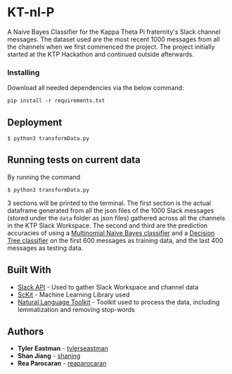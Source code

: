 # KT-nl-P

A Naive Bayes Classifier for the Kappa Theta Pi fraternity's Slack channel messages. The dataset used are the most recent 1000 messages from all the channels when we first commenced the project. The project initially started at the KTP Hackathon and continued outside afterwards. 

### Installing

Download all needed dependencies via the below command:

```
pip install -r requirements.txt
```

## Deployment

```
$ python3 transformData.py
```

## Running tests on current data

By running the command
```
$ python3 transformData.py
```

3 sections will be printed to the terminal. The first section is the actual dataframe generated from all the json files of the 1000 Slack messages (stored under the ```data``` folder as json files) gathered across all the channels in the KTP Slack Workspace. The second and third are the prediction accuracies of using a [Multinomial Naive Bayes classifier](https://scikit-learn.org/stable/modules/generated/sklearn.naive_bayes.MultinomialNB.html) and a [Decision Tree classifier](http://scikit-learn.org/stable/modules/generated/sklearn.tree.DecisionTreeClassifier.html) on the first 600 messages as training data, and the last 400 messages as testing data. 

## Built With

* [Slack API](https://api.slack.com/) - Used to gather Slack Workspace and channel data
* [ScKit](https://scikit-learn.org/stable/index.html) - Machine Learning Library used
* [Natural Language Toolkit](https://www.nltk.org/) - Toolkit used to process the data, including lemmatization and removing stop-words

## Authors

* **Tyler Eastman** - [tylerseastman](https://github.com/tylerseastman)
* **Shan Jiang** - [shanjng](https://github.com/shanjng)
* **Rea Parocaran** - [reaparocaran](https://github.com/reaparocaran)
